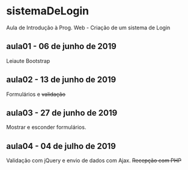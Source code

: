 # sistemaDeLogin
Aula de Introdução à Prog. Web - Criação de um sistema de Login

## aula01 - 06 de junho de 2019
Leiaute Bootstrap

## aula02 - 13 de junho de 2019
Formulários e ~~validação~~

## aula03 - 27 de junho de 2019
Mostrar e esconder formulários.

## aula04 - 04 de julho de 2019
Validação com jQuery e envio de 
dados com Ajax. ~~Recepção com PHP~~

